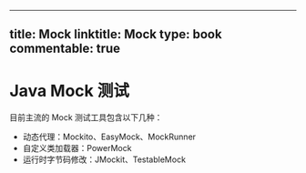 
---
title: Mock
linktitle: Mock
type: book
commentable: true
---

# Java Mock 测试

目前主流的 Mock 测试工具包含以下几种：

- 动态代理：Mockito、EasyMock、MockRunner
- 自定义类加载器：PowerMock
- 运行时字节码修改：JMockit、TestableMock

    